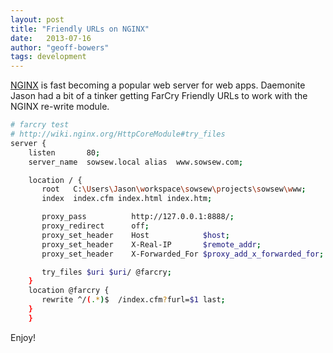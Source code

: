 ```yaml
---
layout: post
title: "Friendly URLs on NGINX"
date:   2013-07-16
author: "geoff-bowers"
tags: development
---
```


[NGINX](http://nginx.org/) is fast becoming a popular web server for web apps. Daemonite Jason had a bit of a tinker getting FarCry Friendly URLs to work with the NGINX re-write module.

``` bash
# farcry test
# http://wiki.nginx.org/HttpCoreModule#try_files
server {
    listen       80;
    server_name  sowsew.local alias  www.sowsew.com;

    location / {
       root   C:\Users\Jason\workspace\sowsew\projects\sowsew\www;
       index  index.cfm index.html index.htm;

       proxy_pass          http://127.0.0.1:8888/;
       proxy_redirect      off;
       proxy_set_header    Host            $host;
       proxy_set_header    X-Real-IP       $remote_addr;
       proxy_set_header    X-Forwarded_For $proxy_add_x_forwarded_for;

       try_files $uri $uri/ @farcry;
    }
    location @farcry {
       rewrite ^/(.*)$  /index.cfm?furl=$1 last;
    }
    }
```

Enjoy!